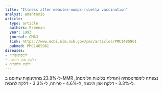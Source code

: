 ```yaml
---
title: "Illness after measles-mumps-rubella vaccination"
analyst: amantonio
article:
  type: article
  authors: Freeman
  year: 1993
  journal: CMAJ
  link: https://www.ncbi.nlm.nih.gov/pmc/articles/PMC1485961
  pubmed: PMC1485961
diseases:
- לימפדנופתיה
- דלקת אוזן תיכונה
- דלקת הלחמית
---
```


ל-23.8% מהתינוקות שחוסנו ב-MMR נצפתה לימפדנופתיה (הגדלת בלוטות הלימפה), ל-3.3% - דלקת אוזן תיכונה, ל-4.6% - פריחה, ל-3.3% - דלקת לחמית.
